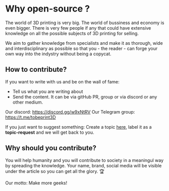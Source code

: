 # Why open-source ?

The world of 3D printing is very big. The world of bussiness and economy is even bigger. There is very few people if any that could have extensive knowledge on all the possible subjects of 3D printing for selling.

We aim to gather knowledge from specialists and make it as thorough, wide and interdisciplinary as possible so that you - the reader - can forge your own way into the indystry without being a copycat. 

## How to contribute?

If you want to write with us and be on the wall of fame:

- Tell us what you are writing about
- Send the content. It can be via gitHub PR, group or via discord or any other medium.

Our discord:
https://discord.gg/w9xNtRV
Our Telegram group:
https://t.me/tobeprint3D

If you just want to suggest something:
Create a topic [here][0], label it as a **topic-request** and we will get back to you.

## Why should you contribute?

You will help humanity and you will contribute to society in a meaningul way by spreading the knowledge.
Your name, brand, social media will be visible under the article so you can get all the glory. 🏆

Our motto: Make more geeks!

[0]: https://github.com/tobeprint3D/tobeprint3d.com-book/labels
